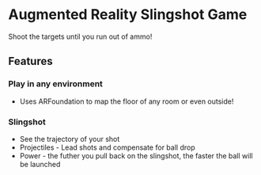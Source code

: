 # Augmented Reality Slingshot Game
Shoot the targets until you run out of ammo!

## Features
### Play in any environment
- Uses ARFoundation to map the floor of any room or even outside!
### Slingshot
- See the trajectory of your shot
- Projectiles - Lead shots and compensate for ball drop
- Power - the futher you pull back on the slingshot, the faster the ball will be launched